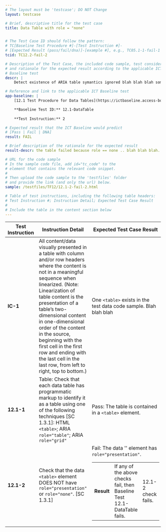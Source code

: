```yaml
---
# The layout must be 'testcase'; DO NOT Change
layout: testcase

# Brief, descriptive title for the test case
title: Data Table with role = "none"


# The Test Case ID should follow the pattern: 
# TC[Baseline Test Procedure #]-[Test Instruction #]-
# [Expected Result (pass/fail/dna)]-[example #], e.g., TC05.1-1-fail-1
tcid: TC12.2-fail-2

# Description of the Test Case, the included code sample, test considerations,
# and rationale for the expected result according to the applicable ICT
# Baseline test
descr: | 
    Detect existence of ARIA table symantics ignored blah blah blah something like that.

# Reference and link to the applicable ICT Baseline test
app-baseline: | 
    [12.1 Test Procedure for Data Tables](https://ictbaseline.access-board.gov/12DataTables/#12-tables)

    **Baseline Test ID:** 12.1-DataTable
    
    **Test Instruction:** 2

# Expected result that the ICT Baseline would predict
# [Pass | Fail | DNA]
result: FAIL

# Brief description of the rationale for the expected result
result-descr: the table failed because role == none .. blah blah blah.

# URL for the code sample
# In the sample code file, add id="tc_code" to the 
# element that contains the relevant code snippet.
#
# Then upload the code sample to the 'testfiles' folder 
# and provide the link (and only the url) below.
sample: /testfiles/TF12/12.1-2-fail-2.html

# Table of test instructions, including the following table headers: 
# Test Instruction #; Instruction Detail; Expected Test Case Result
#
# Include the table in the content section below
---
```

| Test Instruction | Instruction Detail | Expected Test Case Result |
|------------------|--------------------|---------------------------|
| **IC-1** | All content/data visually presented in a table with column and/or row headers where the content is not in a meaningful sequence when linearized. (Note: Linearization of table content is the presentation of a table’s two-dimensional content in one-dimensional order of the content in the source, beginning with the first cell in the first row and ending with the last cell in the last row, from left to right, top to bottom.) | One `<table>` exists in the test data code sample. Blah blah blah |
| **12.1-1** | Table: Check that each data table has programmatic markup to identify it as a table using one of the following techniques [SC 1.3.1]: HTML `<table>`; ARIA `role="table"`; ARIA `role="grid"` | Pass: The table is contained in a `<table>` element. | 
| **12.1-2** | Check that the data `<table>` element DOES NOT have `role="presentation"` or `role="none"`. [SC 1.3.1] | Fail: The data '<table>' element has `role="presentation"`. |
| **Result** | If any of the above checks fail, then Baseline Test 12.1-DataTable fails. | 12.1-2 check fails. |